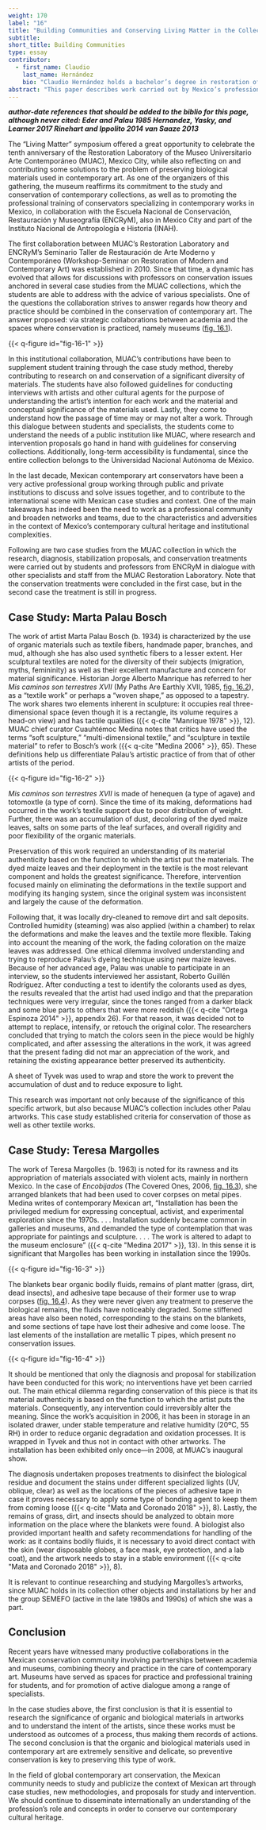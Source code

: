```yaml
---
weight: 170
label: "16"
title: "Building Communities and Conserving Living Matter in the Collection of the Museo Universitario Arte Contemporáneo, MUAC-UNAM, Mexico City"
subtitle:
short_title: Building Communities
type: essay
contributor:
  - first_name: Claudio
    last_name: Hernández
    bio: "Claudio Hernández holds a bachelor’s degree in restoration of movable property from the Escuela Nacional de Conservación, Restauración y Museografía of the Instituto Nacional de Antropología e Historia, Mexico, and a master’s degree in conservation of new media and digital information from the Freie Kunstschule Stuttgart. Since 2009 he has led the restoration laboratory at the Museo Universitario Arte Contemporáneo, Mexico City. His work focuses on documentation, research, and conservation of contemporary art. He has completed internships and organized national and international conferences on preservation. Since 2011 he has been teaching collections management and conservation as part of the master’s program in art history, with a specialization in curatorial studies, at the Universidad Nacional Autónoma de México."
abstract: "This paper describes work carried out by Mexico’s professional community in the field of contemporary art conservation, and especially the ongoing collaboration between the Restoration Laboratory of the Museo Universitario Arte Contemporáneo (MUAC) and the Seminario Taller de Restauración de Arte Moderno y Contemporáneo (Workshop-Seminar on Restoration of Modern and Contemporary Art) of the Escuela Nacional de Conservación, Restauración y Museografía (ENCRyM), both in Mexico City. It describes two case studies in the preservation of art in which organic and biological materials were used by artists Marta Palau Bosch (b. 1934) and Teresa Margolles (b. 1963). These works belong to the MUAC collection."
---
```


***author-date references that should be added to the biblio for this page, although never cited:
Eder and Palau 1985
Hernandez, Yasky, and Learner 2017
Rinehart and Ippolito 2014
van Saaze 2013***

The “Living Matter” symposium offered a great opportunity to celebrate the tenth anniversary of the Restoration Laboratory of the Museo Universitario Arte Contemporáneo (MUAC), Mexico City, while also reflecting on and contributing some solutions to the problem of preserving biological materials used in contemporary art. As one of the organizers of this gathering, the museum reaffirms its commitment to the study and conservation of contemporary collections, as well as to promoting the professional training of conservators specializing in contemporary works in Mexico, in collaboration with the Escuela Nacional de Conservación, Restauración y Museografía (ENCRyM), also in Mexico City and part of the Instituto Nacional de Antropología e Historia (INAH).

The first collaboration between MUAC’s Restoration Laboratory and ENCRyM’s Seminario Taller de Restauración de Arte Moderno y Contemporáneo (Workshop-Seminar on Restoration of Modern and Contemporary Art) was established in 2010. Since that time, a dynamic has evolved that allows for discussions with professors on conservation issues anchored in several case studies from the MUAC collections, which the students are able to address with the advice of various specialists. One of the questions the collaboration strives to answer regards how theory and practice should be combined in the conservation of contemporary art. The answer proposed: via strategic collaborations between academia and the spaces where conservation is practiced, namely museums ([fig. 16.1](#fig-16-1)).

{{< q-figure id="fig-16-1" >}}

In this institutional collaboration, MUAC’s contributions have been to supplement student training through the case study method, thereby contributing to research on and conservation of a significant diversity of materials. The students have also followed guidelines for conducting interviews with artists and other cultural agents for the purpose of understanding the artist’s intention for each work and the material and conceptual significance of the materials used. Lastly, they come to understand how the passage of time may or may not alter a work. Through this dialogue between students and specialists, the students come to understand the needs of a public institution like MUAC, where research and intervention proposals go hand in hand with guidelines for conserving collections. Additionally, long-term accessibility is fundamental, since the entire collection belongs to the Universidad Nacional Autónoma de México.

In the last decade, Mexican contemporary art conservators have been a very active professional group working through public and private institutions to discuss and solve issues together, and to contribute to the international scene with Mexican case studies and context. One of the main takeaways has indeed been the need to work as a professional community and broaden networks and teams, due to the characteristics and adversities in the context of Mexico’s contemporary cultural heritage and institutional complexities.

Following are two case studies from the MUAC collection in which the research, diagnosis, stabilization proposals, and conservation treatments were carried out by students and professors from ENCRyM in dialogue with other specialists and staff from the MUAC Restoration Laboratory. Note that the conservation treatments were concluded in the first case, but in the second case the treatment is still in progress.

## Case Study: Marta Palau Bosch

The work of artist Marta Palau Bosch (b. 1934) is characterized by the use of organic materials such as textile fibers, handmade paper, branches, and mud, although she has also used synthetic fibers to a lesser extent. Her sculptural textiles are noted for the diversity of their subjects (migration, myths, femininity) as well as their excellent manufacture and concern for material significance. Historian Jorge Alberto Manrique has referred to her *Mis caminos son terrestres XVII* (My Paths Are Earthly XVII, 1985, [fig. 16.2](#fig-16-2)), as a “textile work” or perhaps a “woven shape,” as opposed to a tapestry. The work shares two elements inherent in sculpture: it occupies real three-dimensional space (even though it is a rectangle, its volume requires a head-on view) and has tactile qualities ({{< q-cite "Manrique 1978" >}}, 12). MUAC chief curator Cuauhtémoc Medina notes that critics have used the terms “soft sculpture,” “multi-dimensional textile,” and “sculpture in textile material” to refer to Bosch’s work ({{< q-cite "Medina 2006" >}}, 65). These definitions help us differentiate Palau’s artistic practice of from that of other artists of the period.

{{< q-figure id="fig-16-2" >}}

*Mis caminos son terrestres XVII* is made of henequen (a type of agave) and totomoxtle (a type of corn). Since the time of its making, deformations had occurred in the work’s textile support due to poor distribution of weight. Further, there was an accumulation of dust, decoloring of the dyed maize leaves, salts on some parts of the leaf surfaces, and overall rigidity and poor flexibility of the organic materials.

Preservation of this work required an understanding of its material authenticity based on the function to which the artist put the materials. The dyed maize leaves and their deployment in the textile is the most relevant component and holds the greatest significance. Therefore, intervention focused mainly on eliminating the deformations in the textile support and modifying its hanging system, since the original system was inconsistent and largely the cause of the deformation.

Following that, it was locally dry-cleaned to remove dirt and salt deposits. Controlled humidity (steaming) was also applied (within a chamber) to relax the deformations and make the leaves and the textile more flexible. Taking into account the meaning of the work, the fading coloration on the maize leaves was addressed. One ethical dilemma involved understanding and trying to reproduce Palau’s dyeing technique using new maize leaves. Because of her advanced age, Palau was unable to participate in an interview, so the students interviewed her assistant, Roberto Guillén Rodríguez. After conducting a test to identify the colorants used as dyes, the results revealed that the artist had used indigo and that the preparation techniques were very irregular, since the tones ranged from a darker black and some blue parts to others that were more reddish ({{< q-cite "Ortega Espinoza 2014" >}}, appendix 26). For that reason, it was decided not to attempt to replace, intensify, or retouch the original color. The researchers concluded that trying to match the colors seen in the piece would be highly complicated, and after assessing the alterations in the work, it was agreed that the present fading did not mar an appreciation of the work, and retaining the existing appearance better preserved its authenticity.

A sheet of Tyvek was used to wrap and store the work to prevent the accumulation of dust and to reduce exposure to light.

This research was important not only because of the significance of this specific artwork, but also because MUAC’s collection includes other Palau artworks. This case study established criteria for conservation of those as well as other textile works.

## Case Study: Teresa Margolles

The work of Teresa Margolles (b. 1963) is noted for its rawness and its appropriation of materials associated with violent acts, mainly in northern Mexico. In the case of *Encobijados* (The Covered Ones, 2006, [fig. 16.3](#fig-16-3)), she arranged blankets that had been used to cover corpses on metal pipes. Medina writes of contemporary Mexican art, “Installation has been the privileged medium for expressing conceptual, activist, and experimental exploration since the 1970s. . . . Installation suddenly became common in galleries and museums, and demanded the type of contemplation that was appropriate for paintings and sculpture. . . . The work is altered to adapt to the museum enclosure” ({{< q-cite "Medina 2017" >}}, 13). In this sense it is significant that Margolles has been working in installation since the 1990s.

{{< q-figure id="fig-16-3" >}}

The blankets bear organic bodily fluids, remains of plant matter (grass, dirt, dead insects), and adhesive tape because of their former use to wrap corpses ([fig. 16.4](#fig-16-4)). As they were never given any treatment to preserve the biological remains, the fluids have noticeably degraded. Some stiffened areas have also been noted, corresponding to the stains on the blankets, and some sections of tape have lost their adhesive and come loose. The last elements of the installation are metallic T pipes, which present no conservation issues.

{{< q-figure id="fig-16-4" >}}

It should be mentioned that only the diagnosis and proposal for stabilization have been conducted for this work; no interventions have yet been carried out. The main ethical dilemma regarding conservation of this piece is that its material authenticity is based on the function to which the artist puts the materials. Consequently, any intervention could irreversibly alter the meaning. Since the work’s acquisition in 2006, it has been in storage in an isolated drawer, under stable temperature and relative humidity (20ºC, 55 RH) in order to reduce organic degradation and oxidation processes. It is wrapped in Tyvek and thus not in contact with other artworks. The installation has been exhibited only once—in 2008, at MUAC’s inaugural show.

The diagnosis undertaken proposes treatments to disinfect the biological residue and document the stains under different specialized lights (UV, oblique, clear) as well as the locations of the pieces of adhesive tape in case it proves necessary to apply some type of bonding agent to keep them from coming loose ({{< q-cite "Mata and Coronado 2018" >}}, 8). Lastly, the remains of grass, dirt, and insects should be analyzed to obtain more information on the place where the blankets were found. A biologist also provided important health and safety recommendations for handling of the work: as it contains bodily fluids, it is necessary to avoid direct contact with the skin (wear disposable globes, a face mask, eye protection, and a lab coat), and the artwork needs to stay in a stable environment ({{< q-cite "Mata and Coronado 2018" >}}, 8).

It is relevant to continue researching and studying Margolles’s artworks, since MUAC holds in its collection other objects and installations by her and the group SEMEFO (active in the late 1980s and 1990s) of which she was a part.

## Conclusion

Recent years have witnessed many productive collaborations in the Mexican conservation community involving partnerships between academia and museums, combining theory and practice in the care of contemporary art. Museums have served as spaces for practice and professional training for students, and for promotion of active dialogue among a range of specialists.

In the case studies above, the first conclusion is that it is essential to research the significance of organic and biological materials in artworks and to understand the intent of the artists, since these works must be understood as outcomes of a process, thus making them records of actions. The second conclusion is that the organic and biological materials used in contemporary art are extremely sensitive and delicate, so preventive conservation is key to preserving this type of work.

In the field of global contemporary art conservation, the Mexican community needs to study and publicize the context of Mexican art through case studies, new methodologies, and proposals for study and intervention. We should continue to disseminate internationally an understanding of the profession’s role and concepts in order to conserve our contemporary cultural heritage.
